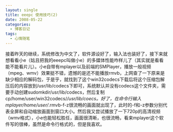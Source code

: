 ```yaml
---
layout: single
title: eeepc 使用技巧(2)
date: 2008-05-22
categories:
  - 博客日记
tags:
  - 心情随笔
---
```


接着昨天的继续，系统修改为中文了，软件源设好了，输入法也装好了，接下来就想看看小e（姑且把我的eeepc叫做小e）的多媒体性能咋样儿了（其实就是看看能不能看片儿）。小e自带有mplayer以及前端的SMPlayer，播放一般视频（mpeg、wmv）效果挺不错，遗憾的是还不能播放rmvb，上网查了一下原来是缺少相应的解码包，于是乎，就找到了这个win32codecs下载后将这个压缩包解压后的内容放到/usr/lib/codecs下即可，系统默认并没有codecs这个文件夹，需要手动创建sudomkdir/usr/lib/codecs，然后复制cp/home/user/win32codecs/*/usr/lib/coecs。好了，在命令行输入mplayer/home/user/*.rmvb-f-z很流畅的画面就出现了，此时的-f和-z参数分别代表全屏和自动缩放画面到窗口大小。然后我又尝试播放了一下720p的高清视频（wmv格式），小e也能轻松胜任，画面很清晰，也很流畅，看来mplayer这个软件写的很棒，虽然是命令行格式的，但是我喜欢。
